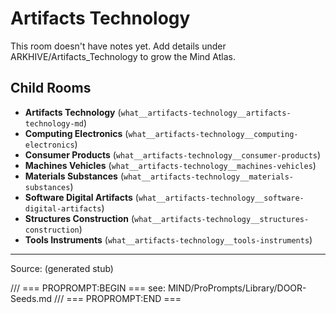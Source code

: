 # Artifacts Technology

This room doesn't have notes yet. Add details under ARKHIVE/Artifacts_Technology to grow the Mind Atlas.

## Child Rooms
- **Artifacts Technology** (`what__artifacts-technology__artifacts-technology-md`)
- **Computing Electronics** (`what__artifacts-technology__computing-electronics`)
- **Consumer Products** (`what__artifacts-technology__consumer-products`)
- **Machines Vehicles** (`what__artifacts-technology__machines-vehicles`)
- **Materials Substances** (`what__artifacts-technology__materials-substances`)
- **Software Digital Artifacts** (`what__artifacts-technology__software-digital-artifacts`)
- **Structures Construction** (`what__artifacts-technology__structures-construction`)
- **Tools Instruments** (`what__artifacts-technology__tools-instruments`)

---
Source: (generated stub)

/// === PROPROMPT:BEGIN ===
see: MIND/ProPrompts/Library/DOOR-Seeds.md
/// === PROPROMPT:END ===
